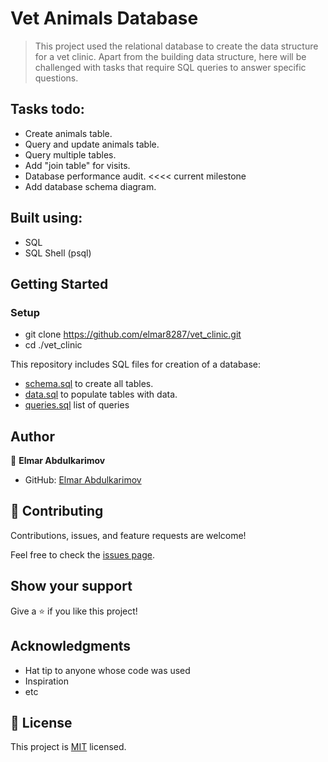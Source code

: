 # Vet Animals Database

> This project used the relational database to create the data structure for a vet clinic. Apart from the building data structure, here will be challenged with tasks that require SQL queries to answer specific questions.

## Tasks todo:

- Create animals table. 
- Query and update animals table. 
- Query multiple tables.
- Add "join table" for visits. 
- Database performance audit. <<<< current milestone
- Add database schema diagram.

## Built using:

- SQL
- SQL Shell (psql)

## Getting Started

### Setup
- git clone https://github.com/elmar8287/vet_clinic.git
- cd ./vet_clinic

This repository includes SQL files for creation of a database:

- [schema.sql](./schema.sql) to create all tables.
- [data.sql](./data.sql) to populate tables with data.
- [queries.sql](./queries.sql) list of queries
## Author

👤 **Elmar Abdulkarimov**

- GitHub: [Elmar Abdulkarimov](https://github.com/elmar8287)

## 🤝 Contributing

Contributions, issues, and feature requests are welcome!

Feel free to check the [issues page](../../issues/).

## Show your support

Give a ⭐️ if you like this project!

## Acknowledgments

- Hat tip to anyone whose code was used
- Inspiration
- etc

## 📝 License

This project is [MIT](./MIT.md) licensed.
